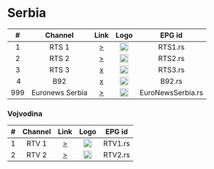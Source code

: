 <h1>Serbia</h1>

| #   | Channel        | Link  | Logo | EPG id |
|:---:|:--------------:|:-----:|:----:|:------:|
| 1   | RTS 1 | [>](https://tv.liveott.online/RTS_1.m3u8) | <img height="20" src="https://i.imgur.com/S1pKHSR.png"/> | RTS1.rs |
| 2   | RTS 2 | [>](https://tv.liveott.online/RTS_2.m3u8) | <img height="20" src="https://i.imgur.com/jltAf5h.png"/> | RTS2.rs |
| 3   | RTS 3 | [x]() | <img height="20" src="https://i.imgur.com/gxuGB4J.png"/> | RTS3.rs |
| 4   | B92 | [x]() | <img height="20" src="https://upload.wikimedia.org/wikipedia/commons/thumb/8/8a/Logo_of_B92_%282020-present%29.svg/640px-Logo_of_B92_%282020-present%29.svg.png"/> | B92.rs |
| 999 | Euronews Serbia | [>](https://d1ei8ofhgfmkac.cloudfront.net/app-19518-1306/ngrp:QoZfNjsg_all/playlist.m3u8) | <img height="20" src="https://i.imgur.com/b24QKcq.png"/> | EuroNewsSerbia.rs |

<h3>Vojvodina</h3>

| #   | Channel        | Link  | Logo | EPG id |
|:---:|:--------------:|:-----:|:----:|:------:|
| 1   | RTV 1 | [>](rtsp://212.200.255.151/rtv1) | <img height="20" src="https://i.imgur.com/CG44YT3.png"/> | RTV1.rs |
| 2   | RTV 2 | [>](rtsp://212.200.255.151/rtv2) | <img height="20" src="https://i.imgur.com/skpr66t.png"/> | RTV2.rs |
